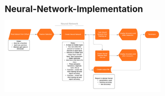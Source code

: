 # Neural-Network-Implementation

![Neural Network Flow](https://github.com/JaimeGoB/Neural-Network-Implementation/blob/master/Neural-Network.png)
